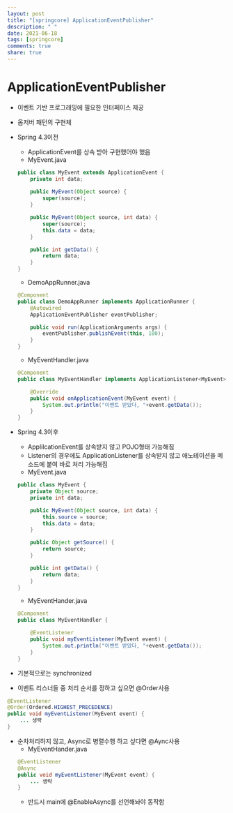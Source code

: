 ```yaml
---
layout: post
title: "[springcore] ApplicationEventPublisher"
description: " "
date: 2021-06-18
tags: [springcore]
comments: true
share: true
---
```


# ApplicationEventPublisher

- 이벤트 기반 프로그래밍에 필요한 인터페이스 제공
- 옵저버 패턴의 구현체

- Spring 4.3이전
    - ApplicationEvent를 상속 받아 구현했어야 했음
    - MyEvent.java
    ```java
    public class MyEvent extends ApplicationEvent {
        private int data;
        
        public MyEvent(Object source) {
            super(source);
        }

        public MyEvent(Object source, int data) {
            super(source);
            this.data = data;
        }

        public int getData() {
            return data;
        }
    }
    ```
    - DemoAppRunner.java
    ```java
    @Component
    public class DemoAppRunner implements ApplicationRunner {
        @Autowired
        ApplicationEventPublisher eventPublisher;

        public void run(ApplicationArguments args) {
            eventPublisher.publishEvent(this, 100);
        }   
    }
    ```
    - MyEventHandler.java
    ```java
    @Component
    public class MyEventHandler implements ApplicationListener<MyEvent> {

        @Override
        public void onApplicationEvent(MyEvent event) {
            System.out.println("이벤트 받았다, "+event.getData());
        }
    }
    ```
- Spring 4.3이후
    - ApplilcationEvent를 상속받지 않고 POJO형태 가능해짐
    - Listener의 경우에도 ApplicationListener를 상속받지 않고 애노테이션을 메소드에 붙여 바로 처리 가능해짐
    - MyEvent.java
    ```java
    public class MyEvent {
        private Object source;
        private int data;

        public MyEvent(Object source, int data) {
            this.source = source;
            this.data = data;
        }

        public Object getSource() {
            return source;
        }

        public int getData() {
            return data;
        }
    }
    ```
    - MyEventHander.java
    ```java
    @Component
    public class MyEventHandler {

        @EventListener
        public void myEventListener(MyEvent event) {
            System.out.println("이벤트 받았다, "+event.getData());
        }
    }
    ```

- 기본적으로는 synchronized
- 이벤트 리스너들 중 처리 순서를 정하고 싶으면 @Order사용
```java
@EventListener
@Order(Ordered.HIGHEST_PRECEDENCE)
public void myEventListener(MyEvent event) {
    ... 생략
}
```
- 순차처리하지 않고, Async로 병렬수행 하고 싶다면 @Aync사용
    - MyEventHander.java
    ```java
    @EventListener
    @Async
    public void myEventListener(MyEvent event) {
        ... 생략
    }
    ``` 
    - 반드시 main에 @EnableAsync를 선언해놔야 동작함

